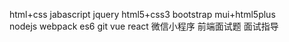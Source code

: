 html+css
jabascript
jquery
html5+css3
bootstrap
mui+html5plus	
nodejs
webpack
es6
git
vue
react
微信小程序
前端面试题
面试指导